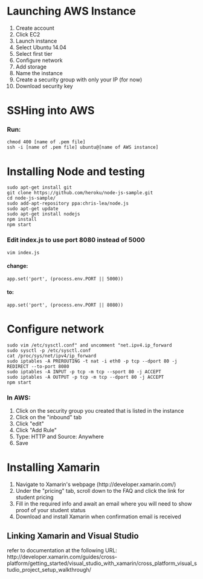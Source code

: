 <h1>Launching AWS Instance</h1>
<ol type="1">
    <li value="1">Create account</li>
    <li>Click EC2</li>
    <li>Launch instance</li>
    <li>Select Ubuntu 14.04</li>
    <li>Select first tier</li>
    <li>Configure network</li>
    <li>Add storage</li>
    <li>Name the instance</li>
    <li>Create a security group with only your IP (for now)</li>
    <li>Download security key</li>
</ol>

<h1>SSHing into AWS</h1>
<h3>Run:</h3>

    chmod 400 [name of .pem file]
    ssh -i [name of .pem file] ubuntu@[name of AWS instance]

<h1>Installing Node and testing</h1>

    sudo apt-get install git
    git clone https://github.com/heroku/node-js-sample.git
    cd node-js-sample/
    sudo add-apt-repository ppa:chris-lea/node.js
    sudo apt-get update
    sudo apt-get install nodejs
    npm install
    npm start
    
<h3>Edit index.js to use port 8080 instead of 5000</h3>
    
    vim index.js
    
<h4>change:</h4>

    app.set('port', (process.env.PORT || 5000))
    
<h4>to:</h4>

    app.set('port', (process.env.PORT || 8080))

<h1>Configure network</h1>

    sudo vim /etc/sysctl.conf" and uncomment "net.ipv4.ip_forward
    sudo sysctl -p /etc/sysctl.conf
    cat /proc/sys/net/ipv4/ip_forward
    sudo iptables -A PREROUTING -t nat -i eth0 -p tcp --dport 80 -j REDIRECT --to-port 8080
    sudo iptables -A INPUT -p tcp -m tcp --sport 80 -j ACCEPT
    sudo iptables -A OUTPUT -p tcp -m tcp --dport 80 -j ACCEPT
    npm start
    
<h3>In AWS:</h3>
<ol type="1">
    <li value="1">Click on the security group you created that is listed in the instance</li>
    <li>Click on the "inbound" tab</li>
    <li>Click "edit"</li>
    <li>Click "Add Rule"</li>
    <li>Type: HTTP and Source: Anywhere</li>
    <li>Save</li>
</ol>

<h1> Installing Xamarin </h1>
<ol type="1">
    <li value="1">Navigate to Xamarin's webpage (http://developer.xamarin.com/) </li>
    <li>Under the "pricing" tab, scroll down to the FAQ and click the link for student pricing</li>
    <li>Fill in the required info and await an email where you will need to show proof of your student status</li>
    <li>Download and install Xamarin when confirmation email is received</li>
</ol>

<h2>Linking Xamarin and Visual Studio</h2>
    refer to documentation at the following URL:
    http://developer.xamarin.com/guides/cross-platform/getting_started/visual_studio_with_xamarin/cross_platform_visual_studio_project_setup_walkthrough/
